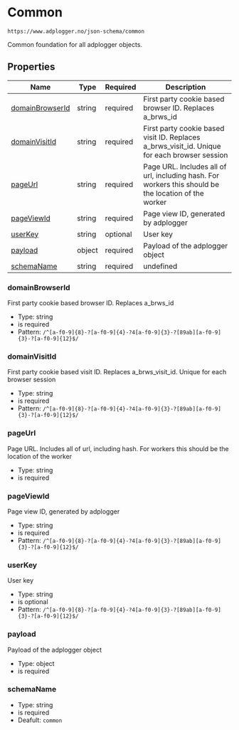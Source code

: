
# Common

```
https://www.adplogger.no/json-schema/common
```

Common foundation for all adplogger objects.

## Properties

Name | Type | Required | Description
---- | ---- | -------- | -----------
[domainBrowserId](#domainBrowserId) | string | required | First party cookie based browser ID. Replaces a_brws_id
[domainVisitId](#domainVisitId) | string | required | First party cookie based visit ID. Replaces a_brws_visit_id. Unique for each browser session
[pageUrl](#pageUrl) | string | required | Page URL. Includes all of url, including hash. For workers this should be the location of the worker
[pageViewId](#pageViewId) | string | required | Page view ID, generated by adplogger
[userKey](#userKey) | string | optional | User key
[payload](#payload) | object | required | Payload of the adplogger object
[schemaName](#schemaName) | string | required | undefined





### domainBrowserId

First party cookie based browser ID. Replaces a_brws_id

- Type: string
- is required
- Pattern: `/^[a-f0-9]{8}-?[a-f0-9]{4}-?4[a-f0-9]{3}-?[89ab][a-f0-9]{3}-?[a-f0-9]{12}$/`


### domainVisitId

First party cookie based visit ID. Replaces a_brws_visit_id. Unique for each browser session

- Type: string
- is required
- Pattern: `/^[a-f0-9]{8}-?[a-f0-9]{4}-?4[a-f0-9]{3}-?[89ab][a-f0-9]{3}-?[a-f0-9]{12}$/`


### pageUrl

Page URL. Includes all of url, including hash. For workers this should be the location of the worker

- Type: string
- is required


### pageViewId

Page view ID, generated by adplogger

- Type: string
- is required
- Pattern: `/^[a-f0-9]{8}-?[a-f0-9]{4}-?4[a-f0-9]{3}-?[89ab][a-f0-9]{3}-?[a-f0-9]{12}$/`


### userKey

User key

- Type: string
- is optional
- Pattern: `/^[a-f0-9]{8}-?[a-f0-9]{4}-?4[a-f0-9]{3}-?[89ab][a-f0-9]{3}-?[a-f0-9]{12}$/`


### payload

Payload of the adplogger object

- Type: object
- is required


### schemaName

- Type: string
- is required
- Deafult: `common`

